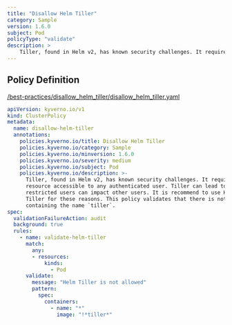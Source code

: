 ```yaml
---
title: "Disallow Helm Tiller"
category: Sample
version: 1.6.0
subject: Pod
policyType: "validate"
description: >
    Tiller, found in Helm v2, has known security challenges. It requires administrative privileges and acts as a shared resource accessible to any authenticated user. Tiller can lead to privilege escalation as restricted users can impact other users. It is recommend to use Helm v3+ which does not contain Tiller for these reasons. This policy validates that there is not an image containing the name `tiller`.
---
```


## Policy Definition
<a href="https://github.com/kyverno/policies/raw/main//best-practices/disallow_helm_tiller/disallow_helm_tiller.yaml" target="-blank">/best-practices/disallow_helm_tiller/disallow_helm_tiller.yaml</a>

```yaml
apiVersion: kyverno.io/v1
kind: ClusterPolicy
metadata:
  name: disallow-helm-tiller
  annotations:
    policies.kyverno.io/title: Disallow Helm Tiller
    policies.kyverno.io/category: Sample
    policies.kyverno.io/minversion: 1.6.0
    policies.kyverno.io/severity: medium
    policies.kyverno.io/subject: Pod
    policies.kyverno.io/description: >-
      Tiller, found in Helm v2, has known security challenges. It requires administrative privileges and acts as a shared
      resource accessible to any authenticated user. Tiller can lead to privilege escalation as
      restricted users can impact other users. It is recommend to use Helm v3+ which does not contain
      Tiller for these reasons. This policy validates that there is not an image
      containing the name `tiller`.
spec:
  validationFailureAction: audit
  background: true
  rules:
    - name: validate-helm-tiller
      match:
        any:
        - resources:
            kinds:
              - Pod
      validate:
        message: "Helm Tiller is not allowed"
        pattern:
          spec:
            containers:
              - name: "*"
                image: "!*tiller*"

```
